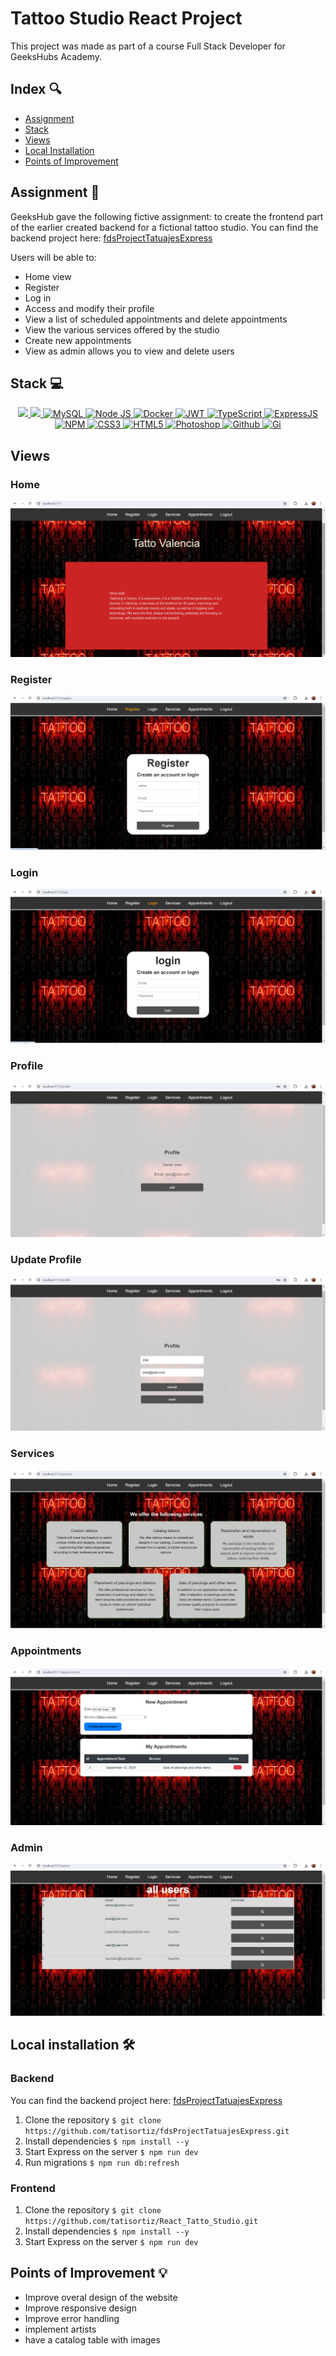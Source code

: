 # Tattoo Studio React Project

This project was made as part of a course Full Stack Developer for GeeksHubs Academy.

## Index 🔍

- [Assignment](#assignment-)
- [Stack](#stack)
- [Views](#views)
- [Local Installation](#local-installation-️)
- [Points of Improvement](#points-of-improvement)

## Assignment 📝

GeeksHub gave the following fictive assignment: to create the frontend part of the earlier created backend for a fictional tattoo studio. You can find the backend project here: [fdsProjectTatuajesExpress](https://github.com/tatisortiz/fdsProjectTatuajesExpress.git)

Users will be able to:

- Home view
- Register
- Log in
- Access and modify their profile
- View a list of scheduled appointments and delete appointments
- View the various services offered by the studio
- Create new appointments
- View as admin allows you to view and delete users


## Stack 💻

<div align="center">
<a href="https://www.reactjs.com/">
    <img src= "https://img.shields.io/badge/React-20232A?style=for-the-badge&logo=react&logoColor=61DAFB"/>
</a>
<a href="https://developer.mozilla.org/es/docs/Web/JavaScript">
    <img src= "https://img.shields.io/badge/javascipt-EFD81D?style=for-the-badge&logo=javascript&logoColor=black"/>
</a>
</a>
<a href="">
    <img src="https://img.shields.io/badge/MySQL-4479A1?style=for-the-badge&logo=mysql&logoColor=white" alt="MySQL" />
</a>
<a href="https://nodejs.org/es/">
    <img src= "https://img.shields.io/badge/node.js-026E00?style=for-the-badge&logo=node.js&logoColor=white" alt="Node JS"/>
</a>
<a href="">
<img src="https://img.shields.io/badge/Docker-2496ED?style=for-the-badge&logo=docker&logoColor=white" alt="Docker" />
</a>
<a href="">
    <img src="https://img.shields.io/badge/JWT-000000?style=for-the-badge&logo=JSON%20web%20tokens&logoColor=white" alt="JWT" />
</a>
<a href="">
    <img src="https://img.shields.io/badge/bcrypt-3178C6?style=for-the-badge&" alt="TypeScript" />
</a>
<a href="">
    <img src="https://img.shields.io/badge/Express%20js-000000?style=for-the-badge&logo=express&logoColor=white" alt="ExpressJS" />
</a>
<a href="">
    <img src="https://img.shields.io/badge/npm-CB3837?style=for-the-badge&logo=npm&logoColor=white" alt="NPM" />
</a>
<a href="">
    <img src="https://img.shields.io/badge/CSS3-1572B6?style=for-the-badge&logo=css3&logoColor=white" alt="CSS3" />
</a>
<a href="">
    <img src="https://img.shields.io/badge/HTML5-E34F26?style=for-the-badge&logo=html5&logoColor=white" alt="HTML5" />
</a>
<a href="">
    <img src="https://img.shields.io/badge/Adobe%20Photoshop-31A8FF?style=for-the-badge&logo=Adobe%20Photoshop&logoColor=black" alt="Photoshop" />
</a>
<a href="">
    <img src="https://img.shields.io/badge/GitHub-100000?style=for-the-badge&logo=github&logoColor=white" alt="Github" />
</a>
<a href="">
    <img src="https://img.shields.io/badge/GIT-E44C30?style=for-the-badge&logo=git&logoColor=white" alt="Gi" />
</a>
 </div>

 ## Views
 ### Home

 <img src="./img/Captura de pantalla (58).png">

 
### Register

<img src="./img/Captura de pantalla (56).png">


### Login 

<img src="./img/Captura de pantalla (57).png">


### Profile

<img src="./img/Captura de pantalla (59).png">

### Update Profile

<img src="./img/Captura de pantalla (60).png">


### Services

<img src="./img/Captura de pantalla (55).png">

### Appointments

<img src="./img/Captura de pantalla (54).png">


### Admin

<img src="./img/Captura de pantalla (61).png">



## Local installation 🛠️

### Backend

You can find the backend project here: [fdsProjectTatuajesExpress](https://github.com/tatisortiz/fdsProjectTatuajesExpress.git)


1. Clone the repository
   `$ git clone https://github.com/tatisortiz/fdsProjectTatuajesExpress.git`
2. Install dependencies
   `$ npm install --y`
3. Start Express on the server
   `$ npm run dev`
4. Run migrations
   `$ npm run db:refresh`

### Frontend

1. Clone the repository
   `$ git clone https://github.com/tatisortiz/React_Tatto_Studio.git`
2. Install dependencies
   `$ npm install --y`
3. Start Express on the server
   `$ npm run dev`

## Points of Improvement 💡

- Improve overal design of the website
- Improve responsive design
- Improve error handling
- implement artists
- have a catalog table with images